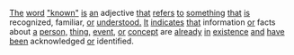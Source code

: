 [The](./the.md) [word](./word.md) ["known"](./known.md) [is](./is.md) [an](./an.md) adjective [that](./that.md) [refers](./refers.md) [to](./to.md) [something](./something.md) [that](./that.md) [is](./is.md) recognized, familiar, [or](./or.md) [understood.](./understood.md) [It](./it.md) [indicates](./indicates.md) [that](./that.md) information [or](./or.md) facts about [a](./a.md) [person,](./person.md) [thing,](./thing.md) [event,](./event.md) [or](./or.md) [concept](./concept.md) are [already](./already.md) [in](./in.md) [existence](./existence.md) [and](./and.md) [have](./have.md) [been](./been.md) acknowledged [or](./or.md) identified.